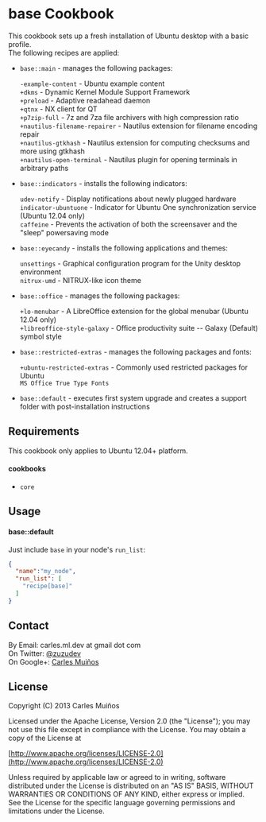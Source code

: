 # base Cookbook

This cookbook sets up a fresh installation of Ubuntu desktop with a basic profile.  
The following recipes are applied:

- `base::main` - manages the following packages:
  
  `-example-content`            - Ubuntu example content  
  `+dkms`                       - Dynamic Kernel Module Support Framework  
  `+preload`                    - Adaptive readahead daemon  
  `+qtnx`                       - NX client for QT  
  `+p7zip-full`                 - 7z and 7za file archivers with high compression ratio  
  `+nautilus-filename-repairer` - Nautilus extension for filename encoding repair  
  `+nautilus-gtkhash`           - Nautilus extension for computing checksums and more using gtkhash  
  `+nautilus-open-terminal`     - Nautilus plugin for opening terminals in arbitrary paths

- `base::indicators` - installs the following indicators:

  `udev-notify`         - Display notifications about newly plugged hardware  
  `indicator-ubuntuone` - Indicator for Ubuntu One synchronization service (Ubuntu 12.04 only)  
  `caffeine`            - Prevents the activation of both the screensaver and the "sleep" powersaving mode

- `base::eyecandy` - installs the following applications and themes:

  `unsettings` - Graphical configuration program for the Unity desktop environment  
  `nitrux-umd` - NITRUX-like icon theme  

- `base::office` - manages the following packages:

  `+lo-menubar`               - A LibreOffice extension for the global menubar (Ubuntu 12.04 only)  
  `+libreoffice-style-galaxy` - Office productivity suite -- Galaxy (Default) symbol style

- `base::restricted-extras` - manages the following packages and fonts:

  `+ubuntu-restricted-extras` - Commonly used restricted packages for Ubuntu  
  `MS Office True Type Fonts`

- `base::default` - executes first system upgrade and creates a support folder with post-installation instructions


## Requirements

This cookbook only applies to Ubuntu 12.04+ platform.

#### cookbooks
- `core`


## Usage

#### base::default
Just include `base` in your node's `run_list`:

```json
{
  "name":"my_node",
  "run_list": [
    "recipe[base]"
  ]
}
```


## Contact

By Email:   carles.ml.dev at gmail dot com  
On Twitter: [@zuzudev](https://twitter.com/zuzudev)  
On Google+: [Carles Muiños](https://plus.google.com/109480759201585988691)


## License

Copyright (C) 2013 Carles Muiños

Licensed under the Apache License, Version 2.0 (the "License");
you may not use this file except in compliance with the License.
You may obtain a copy of the License at

[http://www.apache.org/licenses/LICENSE-2.0](http://www.apache.org/licenses/LICENSE-2.0)

Unless required by applicable law or agreed to in writing, software
distributed under the License is distributed on an "AS IS" BASIS,
WITHOUT WARRANTIES OR CONDITIONS OF ANY KIND, either express or implied.
See the License for the specific language governing permissions and
limitations under the License.

